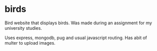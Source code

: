 # birds

Bird website that displays birds. Was made during an assignment for my university studies.

Uses express, mongodb, pug and usual javascript routing. Has abit of multer to upload images.